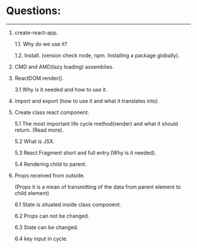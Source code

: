 # Questions: #
- - -
1. create-react-app.
   
   1.1. Why do we use it?
    
   1.2. Install. (version check node, npm. Installing a package globally).
   
2. CMD and AMD(lazy loading) assemblies.
   
3. ReactDOM.render().

   3.1 Why is it needed and how to use it.
   
4. import and export (how to use it and what it translates into)
   
5. Create class react component.

   5.1 The most important life cycle method(render) and what it should return. (Read more).

   5.2 What is JSX.

   5.3 React.Fragment short and full entry.(Why is it needed).

   5.4 Rendering child to parent.
   
6. Props received from outside.
   
   (Props it is a mean of transmitting of the data from parent element to child element)
   
   6.1 State is situated inside class component.
   
   6.2 Props can not be changed.
   
   6.3 State can be changed.
   
   6.4 key input in cycle.
